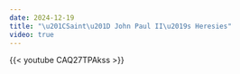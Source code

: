 ```yaml
---
date: 2024-12-19
title: "\u201CSaint\u201D John Paul II\u2019s Heresies"
video: true
---
```



{{< youtube CAQ27TPAkss >}}

